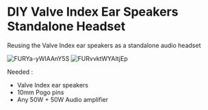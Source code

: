 # DIY Valve Index Ear Speakers Standalone Headset

Reusing the Valve Index ear speakers as a standalone audio headset

![FURYa-yWIAAnY5S](https://user-images.githubusercontent.com/31934363/217342625-15472201-9314-4ea7-89a0-2ba13246b665.jpg)
![FURvvktWYAItjEp](https://user-images.githubusercontent.com/31934363/217342655-6dfe9df6-ae76-4499-8465-d1a2941e5cfb.jpg)

Needed :
- Valve Index ear speakers
- 10mm Pogo pins
- Any 50W + 50W Audio amplifier 
